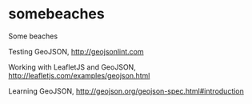 somebeaches
===========

Some beaches


Testing GeoJSON, http://geojsonlint.com


Working with LeafletJS and GeoJSON, http://leafletjs.com/examples/geojson.html


Learning GeoJSON, http://geojson.org/geojson-spec.html#introduction
